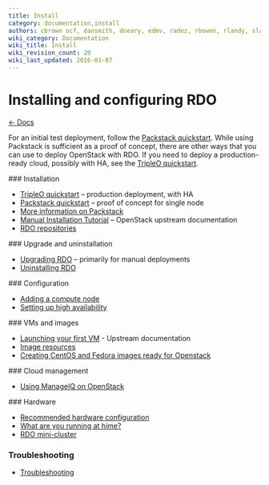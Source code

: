 ```yaml
---
title: Install
category: documentation,install
authors: cbrown ocf, dansmith, dneary, edmv, radez, rbowen, rlandy, slagle, snecklifter
wiki_category: Documentation
wiki_title: Install
wiki_revision_count: 20
wiki_last_updated: 2016-01-07
---
```


# Installing and configuring RDO

[← Docs](/documentation/)

For an initial test deployment, follow the [Packstack quickstart](/install/packstack). While using Packstack is sufficient as a proof of concept, there are other ways that you can use to deploy OpenStack with RDO. If you need to deploy a production-ready cloud, possibly with HA, see the [TripleO quickstart](/tripleo).

<div class="splits">
<div class="split-third with-more">
### Installation

*   [TripleO quickstart](/tripleo) &ndash; production deployment, with HA
*   [Packstack quickstart](/install/packstack) &ndash; proof of concept for single node
*   [More information on Packstack](/documentation/packstack-cookbook/)
*   [Manual Installation Tutorial](https://docs.openstack.org/ocata/install-guide-rdo/) &ndash; OpenStack upstream documentation
*   [RDO repositories](/documentation/repositories/)
</div>

<div class="split-third with-more">
### Upgrade and uninstallation

*   [Upgrading RDO](upgrading-rdo) &ndash; primarily for manual deployments
*   [Uninstalling RDO](/install/uninstalling-rdo/)
</div>

<div class="split-third">
### Configuration

*   [Adding a compute node](/install/adding-a-compute-node/)
*   [Setting up high availability](/ha/)
</div>
</div>

<div class="splits">
<div class="split-third with-more">
### VMs and images

*   [Launching your first VM](https://docs.openstack.org/user-guide/dashboard-launch-instances.html) - Upstream documentation
*   [Image resources](/resources/image-resources/)
*   [Creating CentOS and Fedora images ready for Openstack](/resources/creating-centos-and-fedora-images-ready-for-openstack/)
</div>

<div class="split-third with-more">
### Cloud management

*   [Using ManageIQ on OpenStack](/cloud-management/using-manageiq-on-openstack)
</div>

<div class="split-third">
### Hardware

* [Recommended hardware configuration](/hardware/recommended)
* [What are you running at hime?](/hardware/home/)
* [RDO mini-cluster](/hardware/minicluster)

</div>
</div>

### Troubleshooting

*   [Troubleshooting](/troubleshooting/)

